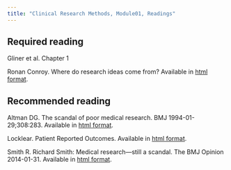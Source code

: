 ```yaml
---
title: "Clinical Research Methods, Module01, Readings"
---
```


## Required reading

Gliner et al. Chapter 1

Ronan Conroy. Where do research ideas come from? Available in [html format][ref01].

[ref01]: http://www.pmean.com/99/ideas.html

## Recommended reading

Altman DG. The scandal of poor medical research. BMJ 1994-01-29;308:283. Available in [html format][ref02].

[ref02]: https://www.bmj.com/content/308/6924/283

Locklear. Patient Reported Outcomes. Available in [html format][ref03].

[ref03]: http://rethinkingclinicaltrials.org/resources/patient-reported-outcomes-3/

Smith R. Richard Smith: Medical research—still a scandal. The BMJ Opinion 2014-01-31. Available in [html format][ref04].

[ref04]: https://blogs.bmj.com/bmj/2014/01/31/richard-smith-medical-research-still-a-scandal/
